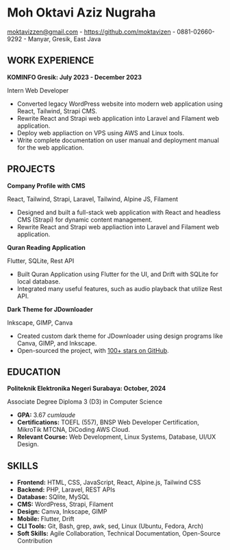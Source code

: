 # Moh Oktavi Aziz Nugraha

<moktavizzen@gmail.com> - <https://github.com/moktavizen> - 0881-02660-9292 - Manyar, Gresik, East Java

## WORK EXPERIENCE

**KOMINFO Gresik: July 2023 - December 2023**

Intern Web Developer

- Converted legacy WordPress website into modern web application using React, Tailwind, Strapi CMS.
- Rewrite React and Strapi web application into Laravel and Filament web application.
- Deploy web appliaction on VPS using AWS and Linux tools.
- Write complete documentation on user manual and deployment manual for the web application.

## PROJECTS

**Company Profile with CMS**

React, Tailwind, Strapi, Laravel, Tailwind, Alpine JS, Filament

- Designed and  built a full-stack web application with React and headless CMS (Strapi) for dynamic content management.
- Rewrite React and Strapi web appliaction into Laravel and Filament web application.

**Quran Reading Application**

Flutter, SQLite, Rest API

- Built Quran Application using Flutter for the UI, and Drift with SQLite for local database.
- Integrated many useful features, such as audio playback that utilize Rest API.

**Dark Theme for JDownloader**

Inkscape, GIMP, Canva

- Created custom dark theme for JDownloader using design programs like Canva, GIMP, and Inkscape.
- Open-sourced the project, with [100+ stars on GitHub](https://github.com/moktavizen/material-darker-jdownloader).

## EDUCATION

**Politeknik Elektronika Negeri Surabaya: October, 2024**

Associate Degree Diploma 3 (D3) in Computer Science

- **GPA:** 3.67 *cumlaude*
- **Certifications:** TOEFL (557), BNSP Web Developer Certification, MikroTik MTCNA, DiCoding AWS Cloud.
- **Relevant Course:** Web Development, Linux Systems, Database, UI/UX Design.

## SKILLS

- **Frontend:** HTML, CSS, JavaScript, React, Alpine.js, Tailwind CSS
- **Backend:** PHP, Laravel, REST APIs
- **Database:** SQlite, MySQL
- **CMS:** WordPress, Strapi, Filament
- **Design:** Canva, Inkscape, GIMP
- **Mobile:** Flutter, Drift
- **CLI Tools:** Git, Bash, grep, awk, sed, Linux (Ubuntu, Fedora, Arch)
- **Soft Skills:** Agile Collaboration, Technical Documentation, Open-Source Contribution
